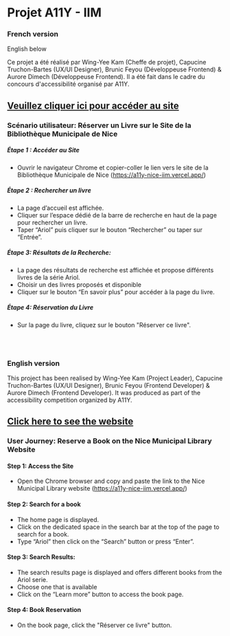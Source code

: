# Projet A11Y - IIM
### French version
English below

Ce projet a été réalisé par Wing-Yee Kam (Cheffe de projet), Capucine Truchon-Bartes (UX/UI Designer), Brunic Feyou (Développeuse Frontend) & Aurore Dimech (Développeuse Frontend). Il a été fait dans le cadre du concours d'accessibilité organisé par A11Y.


## [Veuillez cliquer ici pour accéder au site](https://a11y-nice-iim.vercel.app/)

### Scénario utilisateur: Réserver un Livre sur le Site de la Bibliothèque Municipale de Nice

##### Étape 1 : Accéder au Site 
* Ouvrir le navigateur Chrome et copier-coller le lien vers le site de la Bibliothèque Municipale de Nice (https://a11y-nice-iim.vercel.app/)

##### Étape 2 : Rechercher un livre
* La page d’accueil est affichée.
* Cliquer sur l’espace dédié de la barre de recherche en haut de la page pour rechercher un livre.
* Taper “Ariol” puis cliquer sur le bouton “Rechercher” ou taper sur “Entrée”.

##### Étape 3: Résultats de la Recherche:
* La page des résultats de recherche est affichée et propose différents livres de la série Ariol.
* Choisir un des livres proposés et disponible
* Cliquer sur le bouton “En savoir plus” pour accéder à la page du livre.

##### Étape 4: Réservation du Livre
* Sur la page du livre, cliquez sur le bouton "Réserver ce livre".

<br>
<br>

### English version

This project has been realised by Wing-Yee Kam (Project Leader), Capucine Truchon-Bartes (UX/UI Designer), Brunic Feyou (Frontend Developer) & Aurore Dimech (Frontend Developer). It was produced as part of the accessibility competition organized by A11Y.

## [Click here to see the website](https://a11y-nice-iim.vercel.app/)

### User Journey: Reserve a Book on the Nice Municipal Library Website

#### Step 1: Access the Site 
* Open the Chrome browser and copy and paste the link to the Nice Municipal Library website (https://a11y-nice-iim.vercel.app/)

#### Step 2: Search for a book
* The home page is displayed.
* Click on the dedicated space in the search bar at the top of the page to search for a book.
* Type “Ariol” then click on the “Search” button or press “Enter”.

#### Step 3: Search Results:
* The search results page is displayed and offers different books from the Ariol serie.
* Choose one that is available
* Click on the “Learn more” button to access the book page.

#### Step 4: Book Reservation
* On the book page, click the "Réserver ce livre" button.
